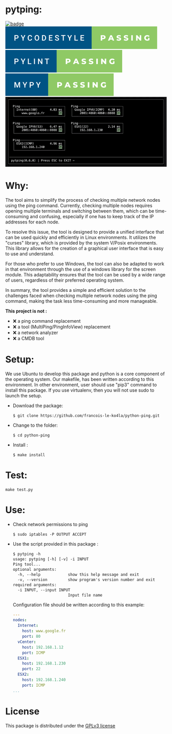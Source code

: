 # pytping:
[![badge](https://forthebadge.com/images/badges/made-with-python.svg)]()
![](./doc/pycodestyle-passing.svg)
![](./doc/pylint-passing.svg)
![](./doc/mypy-passing.svg)
![alt text](./doc/demo.gif)

# Why:

The tool aims to simplify the process of checking multiple network nodes
using the ping command. Currently, checking multiple nodes requires opening
multiple terminals and switching between them, which can be time-consuming
and confusing, especially if one has to keep track of the IP addresses for
each node.

To resolve this issue, the tool is designed to provide a unified interface
that can be used quickly and efficiently in Linux environments. It utilizes
the "curses" library, which is provided by the system V/Posix environments.
This library allows for the creation of a graphical user interface that is
easy to use and understand.

For those who prefer to use Windows, the tool can also be adapted to work
in that environment through the use of a windows library for the screen
module. This adaptability ensures that the tool can be used by a wide range
of users, regardless of their preferred operating system.

In summary, the tool provides a simple and efficient solution to the
challenges faced when checking multiple network nodes using the ping
command, making the task less time-consuming and more manageable.

__This project is not :__

- :x: a ping command replacement
- :x: a tool (MultiPing/PingInfoView) replacement
- :x: a network analyzer
- :x: a CMDB tool

# Setup:

We use Ubuntu to develop this package and python is a core component of the
operating system. Our makefile, has been written according to this
environment.
In other environment, user should use "pip3" command to install this
package.
If you use virtualenv, then you will not use sudo to launch the setup.

- Download the package:
  ```shell
  $ git clone https://github.com/francois-le-ko4la/python-ping.git
  ```

- Change to the folder:
  ```shell
  $ cd python-ping
  ```

- Install :
  ```shell
  $ make install
  ```

# Test:
```shell
make test.py
```

# Use:

- Check network permissions to ping

  ```shell
  $ sudo iptables -P OUTPUT ACCEPT
  ```

- Use the script provided in this package :

  ```shell
  $ pytping -h
  usage: pytping [-h] [-v] -i INPUT
  Ping tool...
  optional arguments:
    -h, --help            show this help message and exit
    -v, --version         show program's version number and exit
  required arguments:
    -i INPUT, --input INPUT
                          Input file name
  ```

    Configuration file should be written according to this example:

    ```yaml
    ---
    nodes:
      Internet:
        host: www.google.fr
        port: 80
      vCenter:
        host: 192.168.1.12
        port: ICMP
      ESX1:
        host: 192.168.1.230
        port: 22
      ESX2:
        host: 192.168.1.240
        port: ICMP
    ...
    ```

# License

This package is distributed under the [GPLv3 license](./LICENSE)
